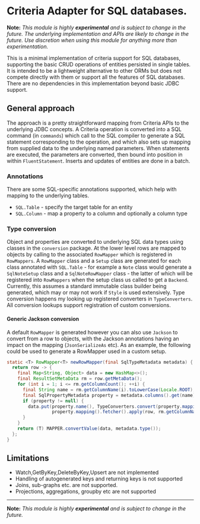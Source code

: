 # Criteria Adapter for SQL databases.

**Note:** _This module is highly_ ***experimental*** _and is subject to change in the future.
The underlying implementation and APIs are likely to change in the future. Use discretion when using
this module for anything more than experimentation._

This is a minimal implementation of criteria support for SQL databases, supporting the basic
CRUD operations of entities persisted in single tables. It is intended to be a lightweight
alternative to other ORMs but does not compete directly with them or support all the features of SQL databases.
There are no dependencies in this implementation beyond basic JDBC support.

## General approach

The approach is a pretty straightforward mapping from Criteria APIs to the underlying
JDBC concepts. A Criteria operation is converted into a SQL command (in `commands`) which
call to the SQL compiler to generate a SQL statement corresponding to the operation, and
which also sets up mapping from supplied data to the underlying named parameters. When
statements are executed, the parameters are converted, then bound into position in
within `FluentStatement`. Inserts and updates of entities are done in a batch.

### Annotations

There are some SQL-specific annotations supported, which help with mapping to the
underlying tables.

* `SQL.Table` - specify the target table for an entity
* `SQL.Column` - map a property to a column and optionally a column type

### Type conversion

Object and properties are converted to underlying SQL data types using classes
in the `conversion` package. At the lower level rows are mapped to objects by calling to
the associated `RowMapper` which is registered in `RowMappers`. A `RowMapper` class and a `Setup`
class are generated for each class annotated with `SQL.Table` - for example a `Note` class would
generate a `SqlNoteSetup` class and a `SqlNoteRowMapper` class - the latter of which will be registered
into `RowMappers` when the setup class us called to get a `Backend`. Currently, this assumes a standard
immutable class builder being generated, which may or may not work if `Style` is used extensively.
Type conversion happens my looking up registered converters in `TypeConverters`. All
conversion lookups support registration of custom conversions.

#### Generic Jackson conversion
A default `RowMapper` is generated however you can also use `Jackson` to convert
from a row to objects, with the Jackson annotations having an impact on the mapping (`JsonSerializeAs` etc).
As an example, the following could be used to generate a RowMapper used in a custom setup.

```java
static <T> RowMapper<T> newRowMapper(final SqlTypeMetadata metadata) {
  return row -> {
    final Map<String, Object> data = new HashMap<>();
    final ResultSetMetaData rm = row.getMetaData();
    for (int i = 1; i <= rm.getColumnCount(); ++i) {
      final String name = rm.getColumnName(i).toLowerCase(Locale.ROOT);
      final SqlPropertyMetadata property = metadata.columns().get(name);
      if (property != null) {
        data.put(property.name(), TypeConverters.convert(property.mapping().type(), property.type(),
                 property.mapping().fetcher().apply(row, rm.getColumnName(i))));
      }
    }
    return (T) MAPPER.convertValue(data, metadata.type());
  };
}
```

## Limitations

- Watch,GetByKey,DeleteByKey,Upsert are not implemented
- Handling of autogenerated keys and returning keys is not supported
- Joins, sub-graphs etc. are not supported.
- Projections, aggregations, groupby etc are not supported

---
**Note:** _This module is highly_ ***experimental*** _and is subject to change in the future._
